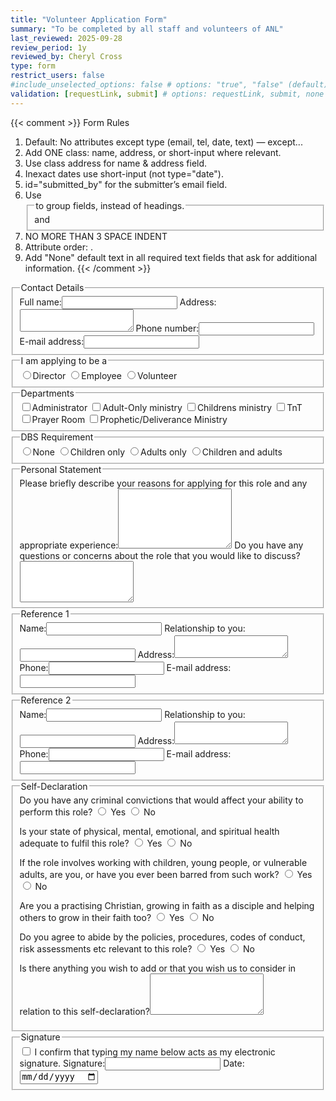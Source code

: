 ```yaml
---
title: "Volunteer Application Form"
summary: "To be completed by all staff and volunteers of ANL"
last_reviewed: 2025-09-28
review_period: 1y
reviewed_by: Cheryl Cross
type: form
restrict_users: false
#include_unselected_options: false # options: "true", "false" (default)
validation: [requestLink, submit] # options: requestLink, submit, none (default)
---
```


{{< comment >}}
Form Rules
1. Default: No attributes except type (email, tel, date, text) — except...
2. Add ONE class: name, address, or short-input where relevant.
3. Use class address for name & address field.
4. Inexact dates use short-input (not type="date").
5. id="submitted_by" for the submitter’s email field.
6. Use <fieldset> and <legend> to group fields, instead of headings.
7. NO MORE THAN 3 SPACE INDENT
8. Attribute order: <required> <id> <class> <type> .
9. Add "None" default text in all required text fields that ask for additional information.
{{< /comment >}}

<fieldset>
   <legend>Contact Details</legend>
   <label>Full name:<input required class="name" type="text"></label>
   <label>Address:<textarea required class="address" rows="2"></textarea></label>
   <label>Phone number:<input required type="tel"></label>
   <label>E-mail address:<input required id="submitted_by" type="email"></label>
</fieldset>

<fieldset>
   <legend>I am applying to be a</legend>
   <label><input required type="radio">Director</label>
   <label><input type="radio">Employee</label>
   <label><input type="radio">Volunteer</label>
</fieldset>

<fieldset>
   <legend>Departments</legend>
   <label><input type="checkbox">Administrator</label>
   <label><input type="checkbox">Adult-Only ministry</label>
   <label><input type="checkbox">Childrens ministry</label>
   <label><input type="checkbox">TnT</label>
   <label><input type="checkbox">Prayer Room</label>
   <label><input type="checkbox">Prophetic/Deliverance Ministry</label>
</fieldset>
   
<fieldset>   
   <legend>DBS Requirement</legend>
   <label><input required type="radio">None</label>
   <label><input type="radio">Children only</label>
   <label><input type="radio">Adults only</label>
   <label><input type="radio">Children and adults</label>
</fieldset>

<fieldset>
   <legend>Personal Statement</legend>
   <label>Please briefly describe your reasons for applying for this role and any appropriate experience:<textarea required rows="6"></textarea></label>
   <label>Do you have any questions or concerns about the role that you would like to discuss?<textarea rows="4"></textarea></label>
</fieldset>

<fieldset>
   <legend>Reference 1</legend>
   <label>Name:<input required class="name" type="text"></label>
   <label>Relationship to you:<input required class="short-input" type="text"></label>
   <label>Address:<textarea required class="address" rows="2"></textarea></label>
   <label>Phone:<input required type="tel"></label>
   <label>E-mail address:<input required type="email"></label>
</fieldset>

<fieldset>
   <legend>Reference 2</legend>
   <label>Name:<input required class="name" type="text"></label>
   <label>Relationship to you:<input required class="short-input" type="text"></label>
   <label>Address:<textarea required class="address" rows="2"></textarea></label>
   <label>Phone:<input required type="tel"></label>
   <label>E-mail address:<input required type="email"></label>
</fieldset>

<fieldset>
   <legend>Self-Declaration</legend>
   <label>Do you have any criminal convictions that would affect your ability to perform this role?</label>
   <label><input required type="radio"> Yes</label>
   <label><input type="radio"> No</label>

   <label>Is your state of physical, mental, emotional, and spiritual health adequate to fulfil this role?</label>
   <label><input required type="radio"> Yes</label>
   <label><input type="radio"> No</label>

   <label>If the role involves working with children, young people, or vulnerable adults, are you, or have you ever been barred from such work?</label>
   <label><input required type="radio"> Yes</label>
   <label><input type="radio"> No</label>

   <label>Are you a practising Christian, growing in faith as a disciple and helping others to grow in their faith too?</label>
   <label><input required type="radio"> Yes</label>
   <label><input type="radio"> No</label>

   <label>Do you agree to abide by the policies, procedures, codes of conduct, risk assessments etc relevant to this role?</label>
   <label><input required type="radio"> Yes</label>
   <label><input type="radio"> No</label>

   <label>Is there anything you wish to add or that you wish us to consider in relation to this self-declaration?<textarea rows="4"></textarea></label>
</fieldset>

<fieldset>
   <legend>Signature</legend>
   <label><input required type="checkbox"> I confirm that typing my name below acts as my electronic signature.</label>
   <label>Signature:<input required class="name" type="text"></label>
   <label>Date:<input required class="autofill-today" type="date"></label>
</fieldset>
